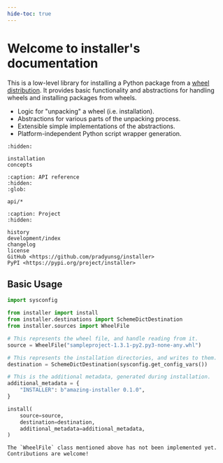 ```yaml
---
hide-toc: true
---
```


# Welcome to installer's documentation

This is a low-level library for installing a Python package from a
[wheel distribution](Wheel). It provides basic functionality and
abstractions for handling wheels and installing packages from wheels.

- Logic for "unpacking" a wheel (i.e. installation).
- Abstractions for various parts of the unpacking process.
- Extensible simple implementations of the abstractions.
- Platform-independent Python script wrapper generation.

```{toctree}
:hidden:

installation
concepts
```

```{toctree}
:caption: API reference
:hidden:
:glob:

api/*
```

```{toctree}
:caption: Project
:hidden:

history
development/index
changelog
license
GitHub <https://github.com/pradyunsg/installer>
PyPI <https://pypi.org/project/installer>
```

## Basic Usage

```python
import sysconfig

from installer import install
from installer.destinations import SchemeDictDestination
from installer.sources import WheelFile

# This represents the wheel file, and handle reading from it.
source = WheelFile("sampleproject-1.3.1-py2.py3-none-any.whl")

# This represents the installation directories, and writes to them.
destination = SchemeDictDestination(sysconfig.get_config_vars())

# This is the additional metadata, generated during installation.
additional_metadata = {
    "INSTALLER": b"amazing-installer 0.1.0",
}

install(
    source=source,
    destination=destination,
    additional_metadata=additional_metadata,
)
```

```{attention}
The `WheelFile` class mentioned above has not been implemented yet.
Contributions are welcome!
```
